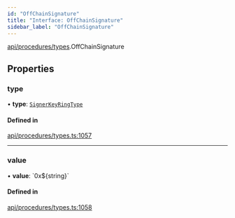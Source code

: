 ```yaml
---
id: "OffChainSignature"
title: "Interface: OffChainSignature"
sidebar_label: "OffChainSignature"
---
```


[api/procedures/types](../../../../../modules/API/Procedures/Types/Types.md).OffChainSignature

## Properties

### type

• **type**: [`SignerKeyRingType`](../../../../../enums/API/Procedures/Types/SignerKeyRingType/SignerKeyRingType.md)

#### Defined in

[api/procedures/types.ts:1057](https://github.com/PolymeshAssociation/polymesh-sdk/blob/995f17653/src/api/procedures/types.ts#L1057)

___

### value

• **value**: \`0x$\{string}\`

#### Defined in

[api/procedures/types.ts:1058](https://github.com/PolymeshAssociation/polymesh-sdk/blob/995f17653/src/api/procedures/types.ts#L1058)
